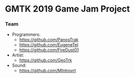# GMTK 2019 Game Jam Project

### Team

- Programmers:
  - https://github.com/PanosTrak
  - https://github.com/EugeneTel
  - https://github.com/FireDust01
- Artist:
  - https://github.com/GeoTrk
- Sound:
  - https://github.com/MIntrovrt
